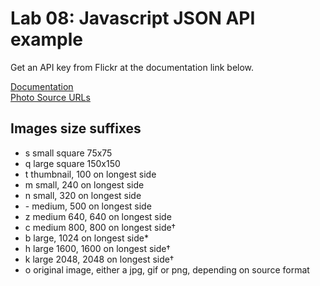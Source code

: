 # Lab 08: Javascript JSON API example

Get an API key from Flickr at the documentation link below.

[Documentation](https://www.flickr.com/services/api/)  
[Photo Source URLs](https://www.flickr.com/services/api/misc.urls.html)


## Images size suffixes

- s	small square 75x75  
- q	large square 150x150  
- t	thumbnail, 100 on longest side  
- m	small, 240 on longest side  
- n	small, 320 on longest side  
- \-	medium, 500 on longest side  
- z	medium 640, 640 on longest side  
- c	medium 800, 800 on longest side†  
- b	large, 1024 on longest side*  
- h	large 1600, 1600 on longest side†  
- k	large 2048, 2048 on longest side†  
- o	original image, either a jpg, gif or png, depending on source format
